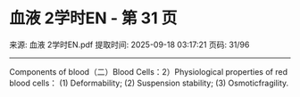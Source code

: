 # 血液 2学时EN - 第 31 页

来源: 血液 2学时EN.pdf
提取时间: 2025-09-18 03:17:21
页码: 31/96

---

Components of blood（二）Blood Cells：2）Physiological properties of red blood cells： (1) Deformability; (2) Suspension stability; (3) Osmoticfragility.